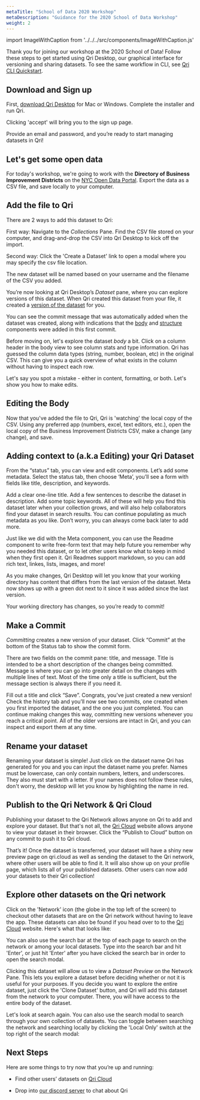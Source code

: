 ```yaml
---
metaTitle: "School of Data 2020 Workshop"
metaDescription: "Guidance for the 2020 School of Data Workshop"
weight: 2
---
```

import ImageWithCaption from '../../../src/components/ImageWithCaption.js'

Thank you for joining our workshop at the 2020 School of Data! Follow these steps to get started using Qri Desktop, our graphical interface for versioning and sharing datasets.  To see the same workflow in CLI, see [Qri CLI Quickstart](/docs/getting-started/qri-cli-quickstart).

## Download and Sign up

First, [download Qri Desktop](/download) for Mac or Windows.  Complete the installer and run Qri.

<ImageWithCaption src='/img/screenshots/tos.png' caption='You will be greeted with a Terms of Service screen.' shadow/>

Clicking 'accept' will bring you to the sign up page.

<ImageWithCaption src='/img/screenshots/signup.png' caption='Choose a good username, it will be used to reference each of your datasets on the Qri network.' shadow/>

Provide an email and password, and you’re ready to start managing datasets in Qri!

## Let's get some open data

For today's workshop, we're going to work with the **Directory of Business Improvement Districts** on the [NYC Open Data Portal](https://data.cityofnewyork.us/dataset/Directory-Of-Business-Improvement-Districts/qpm9-j523). Export the data as a CSV file, and save locally to your computer. 


<ImageWithCaption src='/img/screenshots/nycopendata-bid.png' shadow/>

## Add the file to Qri

There are 2 ways to add this dataset to Qri: 

First way: Navigate to the *Collections* Pane. Find the CSV file stored on your computer, and drag-and-drop the CSV into Qri Desktop to kick off the import.

<ImageWithCaption src='/img/drag-drop-demo.gif' caption='Psst. This is the fun way!' shadow/>


Second way: Click the 'Create a Dataset' link to open a modal where you may specify the csv file location.

<ImageWithCaption src='/img/screenshots/create-dataset.png' caption='' shadow/>


The new dataset will be named based on your username and the filename of the CSV you added.   

<ImageWithCaption src='/img/screenshots/csv-workbench-history.png' caption='Voila! Qri has created a new dataset!' shadow/>

You’re now looking at Qri Desktop’s *Dataset* pane, where you can explore versions of this dataset.  When Qri created this dataset from your file, it created a [version of the dataset](/docs/working-with-datasets/versioning) for you.  

You can see the commit message that was automatically added when the dataset was created, along with indications that the [body](/docs/dataset-components/body) and [structure](/docs/dataset-components/structure) components were added in this first commit.

Before moving on, let's explore the dataset *body* a bit. Click on a column header in the body view to see column stats and type information.  Qri has guessed the column data types (string, number, boolean, etc) in the original CSV. This can give you a quick overview of what exists in the column without having to inspect each row. 

<ImageWithCaption src='/img/screenshots/column-stats.png' caption='' shadow/>


Let's say you spot a mistake - either in content, formatting, or both. Let's show you how to make edits.



## Editing the Body

Now that you've added the file to Qri, Qri is 'watching' the local copy of the CSV. Using any preferred app (numbers, excel, text editors, etc.), open the local copy of the Business Improvement Districts CSV, make a change (any change), and save.



## Adding context to (a.k.a Editing) your Qri Dataset

From the “status” tab,  you can view and edit components.  Let’s add some metadata.  Select the status tab, then choose ‘Meta’, you’ll see a form with fields like title, description, and keywords.

Add a clear one-line title.  Add a few sentences to describe the dataset in description.  Add some topic keywords.  All of these will help you find this dataset later when your collection grows, and will also help collaborators find your dataset in search results.  You can continue populating as much metadata as you like.  Don’t worry, you can always come back later to add more.

<ImageWithCaption src='/img/screenshots/csv-workbench-meta-edit.png' caption='Here we are adding a title and description to our dataset' shadow/>

Just like we did with the Meta component, you can use the Readme component to write free-form text that may help future you remember why you needed this dataset, or to let other users know what to keep in mind when they first open it.  Qri Readmes support markdown, so you can add rich text, linkes, lists, images, and more!

As you make changes, Qri Desktop will let you know that your working directory has content that differs from the last version of the dataset.  Meta now shows up with a green dot next to it since it was added since the last version.  

Your working directory has changes, so you’re ready to commit!


## Make a Commit

*Committing* creates a new version of your dataset.  Click “Commit” at the bottom of the Status tab to show the commit form.  

<ImageWithCaption src='/img/screenshots/csv-workbench-meta-edit-commit.png' caption='Add a title and message so others know what changes you made.' shadow/>

There are two fields on the commit pane: title, and message. Title is intended to be a short description of the changes being committed.  Message is where you can go into greater detail on the changes with multiple lines of text.  Most of the time only a title is sufficient, but the message section is always there if you need it.

Fill out a title and click “Save”.  Congrats, you’ve just created a new version!  Check the history tab and you’ll now see two commits, one created when you first imported the dataset, and the one you just completed.  You can continue making changes this way, committing new versions whenever you reach a critical point.  All of the older versions are intact in Qri, and you can inspect and export them at any time.

<ImageWithCaption src='/img/screenshots/csv-workbench-view-commit.png' caption='In this dataset, we also made a commit where we edited the body of the dataset before we edited the metadata.' shadow/>

## Rename your dataset

Renaming your dataset is simple! Just click on the dataset name Qri has generated for you and you can input the dataset name you prefer. Names must be lowercase, can only contain numbers, letters, and underscores. They also must start with a letter. If your names does not follow these rules, don't worry, the desktop will let you know by highlighting the name in red.

<ImageWithCaption src='/img/screenshots/csv-workbench-rename.png' shadow/>



## Publish to the Qri Network & Qri Cloud

Publishing your dataset to the Qri Network allows anyone on Qri to add and explore your dataset. But that's not all, the [Qri Cloud](https://qri.cloud) website allows anyone to view your dataset in their browser.  Click the “Publish to Cloud” button on any commit to push it to Qri cloud.

<ImageWithCaption src='/img/screenshots/publish.png' shadow caption='From the collection page, or from the search modal, click on the dataset you want to publish. You will be sent to the Workbench Page. Clicking "Publish" makes the dataset available to the network and creates a dataset preview page on Qri Cloud'/>

That’s it!  Once the dataset is transferred, your dataset will have a shiny new preview page on qri.cloud as well as sending the dataset to the Qri network, where other users will be able to find it.  It will also show up on your profile page, which lists all of your published datasets.  Other users can now add your datasets to their Qri collection!

<ImageWithCaption src='/img/screenshots/network-with-published-dataset.png' shadow caption='The Network Pane has a feed of recently published datasets. Once you have published your dataset, you can view it on the network. This screenshot was taken using a test network, which is why it is so sparsely populated :)'/>

## Explore other datasets on the Qri network

Click on the 'Network' icon (the globe in the top left of the screen) to checkout other datasets that are on the Qri network without having to leave the app. These datasets can also be found if you head over to to the [Qri Cloud](https://qri.cloud) website. Here's what that looks like:

<ImageWithCaption src='/img/screenshots/qri-cloud-home.png' shadow caption='Recently published datasets appear at the top of feed on Qri Cloud'/>


You can also use the search bar at the top of each page to search on the network or among your local datasets. Type into the search bar and hit 'Enter', or just hit 'Enter' after you have clicked the search bar in order to open the search modal.

<ImageWithCaption src='/img/screenshots/search.png' shadow caption='Here we are searching for datasets that have to do with "synths" on the Qri network'/>

Clicking this dataset will allow us to view a *Dataset Preview* on the Network Pane. This lets you explore a dataset before deciding whether or not it is useful for your purposes. If you decide you want to explore the entire dataset, just click the 'Clone Dataset' button, and Qri will add this dataset from the network to your computer. There, you will have access to the entire body of the dataset.

<ImageWithCaption src='/img/screenshots/network-preview.png' shadow caption='Qri allows you to explore a dataset from the network.'/>

Let's look at search again. You can also use the search modal to search through your own collection of datasets.  You can toggle between searching the network and searching locally by clicking the 'Local Only' switch at the top right of the search modal:

<ImageWithCaption src='/img/screenshots/local-search.png' shadow caption='We clicked the "Local Only" switch and are searching for our local dataset about "earthquakes"'/>


## Next Steps

Here are some things to try now that you’re up and running:

<!-- - Browse the full [Qri Desktop Manual](/docs/qri-desktop-manual/overview) -->
- Find other users’ datasets on [Qri Cloud](https://qri.cloud)
<!-- - Try out the [Qri CLI](/docs/qri-cli-manual/overview) -->
- Drop into [our discord server](https://discordapp.com/invite/thkJHKj) to chat about Qri
